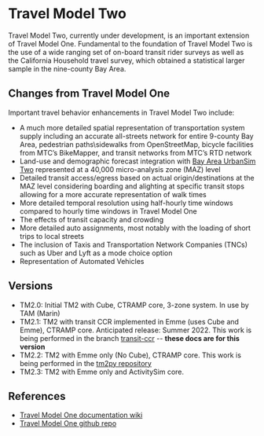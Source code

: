 # Travel Model Two

Travel Model Two, currently under development, is an important extension of Travel Model One. Fundamental to the foundation of Travel Model Two is the use of a wide ranging set of on-board transit rider surveys as well as the California Household travel survey, which obtained a statistical larger sample in the nine-county Bay Area.

## Changes from Travel Model One
Important travel behavior enhancements in Travel Model Two include:

*	A much more detailed spatial representation of transportation system supply including an accurate all-streets network for entire 9-county Bay Area, pedestrian paths\sidewalks from OpenStreetMap, bicycle facilities from MTC’s BikeMapper, and transit networks from MTC’s RTD network
*	Land-use and demographic forecast integration with [Bay Area UrbanSim Two](https://github.com/BayAreaMetro/bayarea_urbansim) represented at a 40,000 micro-analysis zone (MAZ) level
*	Detailed transit access/egress based on actual origin/destinations at the MAZ level considering boarding and alighting at specific transit stops allowing for a more accurate representation of walk times
*	More detailed temporal resolution using half-hourly time windows compared to hourly time windows in Travel Model One
* The effects of transit capacity and crowding
*	More detailed auto assignments, most notably with the loading of short trips to local streets
* The inclusion of Taxis and Transportation Network Companies (TNCs) such as Uber and Lyft as a mode choice option
* Representation of Automated Vehicles

## Versions

* TM2.0: Initial TM2 with Cube, CTRAMP core, 3-zone system. In use by TAM (Marin)
* TM2.1: TM2 with transit CCR implemented in Emme (uses Cube and Emme), CTRAMP core. Anticipated release: Summer 2022. This work is being performed in the branch [transit-ccr](https://github.com/BayAreaMetro/travel-model-two/tree/transit-ccr) -- **these docs are for this version**
* TM2.2: TM2 with Emme only (No Cube), CTRAMP core. This work is being performed in the [tm2py repository](https://github.com/BayAreaMetro/tm2py)
* TM2.3: TM2 with Emme only and ActivitySim core.

## References
* [Travel Model One documentation wiki](https://github.com/BayAreaMetro/modeling-website/wiki/TravelModel)
* [Travel Model One github repo](https://github.com/BayAreaMetro/travel-model-one)
